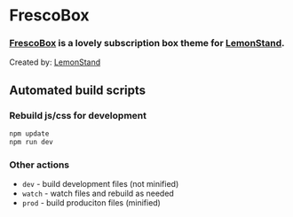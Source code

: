 FrescoBox
=============

### [FrescoBox](https://FrescoBox.lemonstand.com/) is a lovely subscription box theme for [LemonStand](https://lemonstand.com/).

Created by: [LemonStand](https://lemonstand.com)



## Automated build scripts


### Rebuild js/css for development

```bash
npm update
npm run dev
```

### Other actions

- `dev` - build development files (not minified)
- `watch` - watch files and rebuild as needed
- `prod` - build produciton files (minified)
